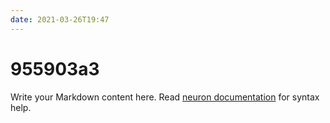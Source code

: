 ```yaml
---
date: 2021-03-26T19:47
---
```


# 955903a3

Write your Markdown content here. Read [neuron documentation](https://neuron.zettel.page/2011404.html) for syntax help.

